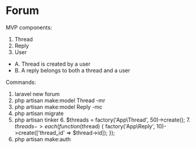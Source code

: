 # Forum

MVP components:

1. Thread
2. Reply
3. User

* A. Thread is created by a user
* B. A reply belongs to both a thread and a user

Commands:

1. laravel new forum
2. php artisan make:model Thread -mr
3. php artisan make:model Reply -mc
4. php artisan migrate
5. php artisan tinker
    6. $threads = factory('App\Thread', 50)->create();
    7. $threads->each(function ($thread) { factory('App\Reply', 10)->create(['thread_id' => $thread->id]); });
8. php artisan make:auth
